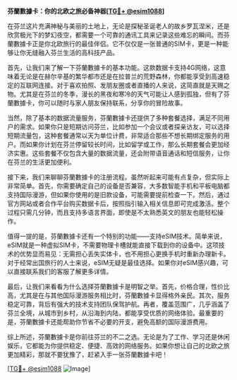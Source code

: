 **芬蘭數據卡：你的北欧之旅必备神器[[TG💪+ @esim1088](https://t.me/s/esim1088)]**

在芬兰这片充满神秘与美丽的土地上，无论是探秘圣诞老人的故乡罗瓦涅米，还是欣赏极光下的梦幻夜空，都需要一个可靠的通讯工具来记录这些难忘的瞬间。而芬蘭數據卡正是你北欧旅行的最佳伴侣。它不仅仅是一张普通的SIM卡，更是一种能够让你无缝融入芬兰生活的高科技产品。

首先，让我们来了解一下芬蘭數據卡的基本功能。这款数据卡支持4G网络，这意味着无论是在赫尔辛基的繁华都市还是在拉普兰的荒野森林，你都能享受到高速稳定的互联网连接。对于喜欢拍照、发朋友圈或者直播的人来说，这简直就是天赐之物。尤其是在芬兰的冬季，漫长的黑夜和寒冷的天气可能让人感到孤独，但有了芬蘭數據卡，你可以随时与家人朋友保持联系，分享你的冒险故事。

当然，除了基本的数据流量服务，芬蘭數據卡还提供了多种套餐选择，满足不同用户的需求。如果你只是短期访问芬兰，比如参加一个会议或者探亲访友，可以选择短期流量包，这种套餐通常以天为单位计费，非常适合那些不想长期绑定服务的用户。而如果你计划在芬兰停留较长时间，比如留学或工作，那么长期套餐会更加经济实惠。这些套餐不仅包含大量的数据流量，还会附带语音通话和短信服务，让你在芬兰的生活更加便利。

接下来，我们来聊聊芬蘭數據卡的注册流程。虽然听起来可能有点复杂，但实际上非常简单。首先，你需要确定自己的设备是否兼容，大多数智能手机和平板电脑都支持国际漫游，但如果你使用的是旧款设备，可能需要提前检查一下。然后，通过官方网站或者合作平台购买数据卡后，按照指引输入相关信息即可完成激活。整个过程只需几分钟，而且支持多语言界面，即使是不太熟悉英文的朋友也能轻松操作。

值得一提的是，芬蘭數據卡还有一个特别的功能——支持eSIM技术。简单来说，eSIM就是一种虚拟SIM卡，不需要物理卡槽就能直接下载到你的设备中。这项技术的优势显而易见：无需担心丢失实体卡，也不用担心更换手机时重新办理新卡。对于经常出国旅行的人士来说，eSIM无疑是最佳选择。如果你对eSIM感兴趣，可以直接联系我们的客服了解更多详情。

最后，让我们来看看为什么选择芬蘭數據卡是明智之举。首先，价格合理，性价比高，尤其是在与其他国际漫游服务相比时，芬蘭數據卡显得格外亲民。其次，服务稳定可靠，背后有强大的技术支持团队保驾护航。再者，覆盖范围广，几乎涵盖了芬兰全境，从城市到乡村，从沿海到内陆，都能享受优质的网络体验。最重要的是，芬蘭數據卡还能帮助你节省不必要的开支，避免高额的国际漫游费用。

综上所述，芬蘭數據卡是你前往芬兰的不二之选。无论是为了工作、学习还是休闲娱乐，它都能为你提供稳定、便捷、高效的网络服务。如果你想让自己的北欧之旅更加精彩，那就不要犹豫了，赶紧入手一张芬蘭數據卡吧！

[[TG💪+ @esim1088](https://t.me/s/esim1088) ![Image](https://i.postimg.cc/4NQfJmqS/Snipaste-2025-05-13-00-14-12.png)]
